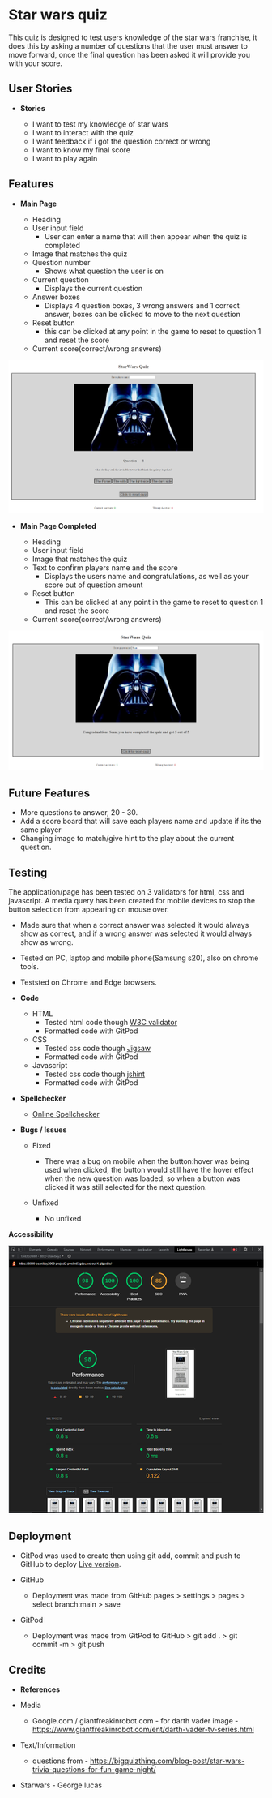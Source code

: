 # Star wars quiz

This quiz is designed to test users knowledge of the star wars franchise, it does this by asking a number of questions that the user must answer to move forward, once the final question has been asked it will provide you with your score.

## User Stories

- __Stories__

    - I want to test my knowledge of star wars
    - I want to interact with the quiz
    - I want feedback if i got the question correct or wrong
    - I want to know my final score
    - I want to play again

## Features

- __Main Page__

    - Heading
    - User input field
        - User can enter a name that will then appear when the quiz is completed
    - Image that matches the quiz
    - Question number
        - Shows what question the user is on
    - Current question
        - Displays the current question
    - Answer boxes
        - Displays 4 question boxes, 3 wrong answers and 1 correct answer, boxes can be clicked to move to the next question
    - Reset button
        - this can be clicked at any point in the game to reset to question 1 and reset the score
    - Current score(correct/wrong answers)

![Header](docs/wireframe/mainpage.PNG)

- __Main Page Completed__

    - Heading
    - User input field
    - Image that matches the quiz
    - Text to confirm players name and the score
        - Displays the users name and congratulations, as well as your score out of question amount
    - Reset button
        - This can be clicked at any point in the game to reset to question 1 and reset the score
    - Current score(correct/wrong answers)

![Header](docs/wireframe/maincompleted.PNG)

## Future Features

- More questions to answer, 20 - 30.
- Add a score board that will save each players name and update if its the same player
- Changing image to match/give hint to the play about the current question.

## Testing

The application/page has been tested on 3 validators for html, css and javascript. A media query has been created for mobile devices to stop the button selection from appearing on mouse over.

- Made sure that when a correct answer was selected it would always show as correct, and if a wrong answer was selected it would always show as wrong.
- Tested on PC, laptop and mobile phone(Samsung s20), also on chrome tools.
- Teststed on Chrome and Edge browsers.

- __Code__

    - HTML
        - Tested html code though [W3C validator](https://validator.w3.org)
        - Formatted code with GitPod
    - CSS
         - Tested css code though [Jigsaw](https://jigsaw.w3.org/css-validator)
         - Formatted code with GitPod
    - Javascript
         - Tested css code though [jshint](https://jshint.com/)
         - Formatted code with GitPod

- __Spellchecker__

    - [Online Spellchecker](https://www.online-spellcheck.com/)

- __Bugs / Issues__

    - Fixed
        - There was a bug on mobile when the button:hover was being used when clicked, the button would still have the hover effect when the new question was loaded, so when a button was clicked it was still selected for the next question.

    - Unfixed
        - No unfixed

__Accessibility__

![Performance](docs/wireframe/lighthouse.PNG)

## Deployment

- GitPod was used to create then using git add, commit and push to GitHub to deploy [Live version](https://seaniboy2009.github.io/Project2/).

- GitHub
    - Deployment was made from GitHub pages > settings > pages > select branch:main > save

- GitPod
    - Deployment was made from GitPod to GitHub > git add . > git commit -m > git push

## Credits

- __References__

- Media
    - Google.com / giantfreakinrobot.com - for darth vader image - https://www.giantfreakinrobot.com/ent/darth-vader-tv-series.html

- Text/Information
    - questions from - https://bigquizthing.com/blog-post/star-wars-trivia-questions-for-fun-game-night/

- Starwars - George lucas